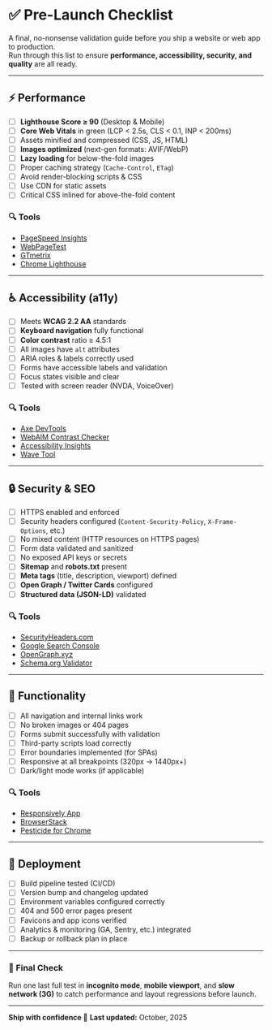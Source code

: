 # ✅ Pre-Launch Checklist

A final, no-nonsense validation guide before you ship a website or web app to production.  
Run through this list to ensure **performance, accessibility, security, and quality** are all ready.

---

## ⚡ Performance

- [ ] **Lighthouse Score ≥ 90** (Desktop & Mobile)
- [ ] **Core Web Vitals** in green (LCP < 2.5s, CLS < 0.1, INP < 200ms)
- [ ] Assets minified and compressed (CSS, JS, HTML)
- [ ] **Images optimized** (next-gen formats: AVIF/WebP)
- [ ] **Lazy loading** for below-the-fold images
- [ ] Proper caching strategy (`Cache-Control`, `ETag`)
- [ ] Avoid render-blocking scripts & CSS
- [ ] Use CDN for static assets
- [ ] Critical CSS inlined for above-the-fold content

### 🔍 Tools
- [PageSpeed Insights](https://pagespeed.web.dev/)
- [WebPageTest](https://www.webpagetest.org/)
- [GTmetrix](https://gtmetrix.com/)
- [Chrome Lighthouse](https://developer.chrome.com/docs/lighthouse/)

---

## ♿ Accessibility (a11y)

- [ ] Meets **WCAG 2.2 AA** standards
- [ ] **Keyboard navigation** fully functional
- [ ] **Color contrast** ratio ≥ 4.5:1
- [ ] All images have `alt` attributes
- [ ] ARIA roles & labels correctly used
- [ ] Forms have accessible labels and validation
- [ ] Focus states visible and clear
- [ ] Tested with screen reader (NVDA, VoiceOver)

### 🔍 Tools
- [Axe DevTools](https://www.deque.com/axe/devtools/)
- [WebAIM Contrast Checker](https://webaim.org/resources/contrastchecker/)
- [Accessibility Insights](https://accessibilityinsights.io/)
- [Wave Tool](https://wave.webaim.org/)

---

## 🔒 Security & SEO

- [ ] HTTPS enabled and enforced
- [ ] Security headers configured (`Content-Security-Policy`, `X-Frame-Options`, etc.)
- [ ] No mixed content (HTTP resources on HTTPS pages)
- [ ] Form data validated and sanitized
- [ ] No exposed API keys or secrets
- [ ] **Sitemap** and **robots.txt** present
- [ ] **Meta tags** (title, description, viewport) defined
- [ ] **Open Graph / Twitter Cards** configured
- [ ] **Structured data (JSON-LD)** validated

### 🔍 Tools
- [SecurityHeaders.com](https://securityheaders.com/)
- [Google Search Console](https://search.google.com/search-console/)
- [OpenGraph.xyz](https://www.opengraph.xyz/)
- [Schema.org Validator](https://validator.schema.org/)

---

## 🧪 Functionality

- [ ] All navigation and internal links work
- [ ] No broken images or 404 pages
- [ ] Forms submit successfully with validation
- [ ] Third-party scripts load correctly
- [ ] Error boundaries implemented (for SPAs)
- [ ] Responsive at all breakpoints (320px → 1440px+)
- [ ] Dark/light mode works (if applicable)

### 🔍 Tools
- [Responsively App](https://responsively.app/)
- [BrowserStack](https://www.browserstack.com/)
- [Pesticide for Chrome](https://chrome.google.com/webstore/detail/pesticide-for-chrome/)

---

## 🧰 Deployment

- [ ] Build pipeline tested (CI/CD)
- [ ] Version bump and changelog updated
- [ ] Environment variables configured correctly
- [ ] 404 and 500 error pages present
- [ ] Favicons and app icons verified
- [ ] Analytics & monitoring (GA, Sentry, etc.) integrated
- [ ] Backup or rollback plan in place

---

### 🏁 Final Check
Run one last full test in **incognito mode**, **mobile viewport**, and **slow network (3G)** to catch performance and layout regressions before launch.

---

**Ship with confidence 🚀**
**Last updated:** October, 2025